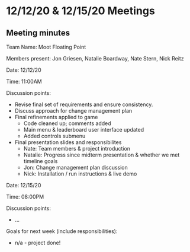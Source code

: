 # 12/12/20 & 12/15/20 Meetings

## Meeting minutes

Team Name: Moot Floating Point

Members present: Jon Griesen, Natalie Boardway, Nate Stern, Nick Reitz

Date: 12/12/20

Time: 11:00AM

Discussion points:

* Revise final set of requirements and ensure consistency.
* Discuss approach for change management plan
* Final refinements applied to game
	- Code cleaned up; comments added
	- Main menu & leaderboard user interface updated
	- Added controls submenu
* Final presentation slides and responsibilites
	- Nate: Team members & project introduction
	- Natalie: Progress since midterm presentation & whether we met timeline goals
	- Jon: Change management plan discussion
	- Nick: Installation / run instructions & live demo

Date: 12/15/20

Time: 08:00PM

Discussion points:

* ...

Goals for next week (include responsibilities):


* n/a - project done!